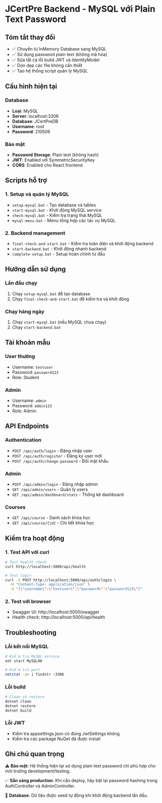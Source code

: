 # JCertPre Backend - MySQL với Plain Text Password

## Tóm tắt thay đổi
- ✅ Chuyển từ InMemory Database sang MySQL
- ✅ Sử dụng password plain text (không mã hóa)
- ✅ Sửa tất cả lỗi build JWT và IdentityModel
- ✅ Dọn dẹp các file không cần thiết
- ✅ Tạo hệ thống script quản lý MySQL

## Cấu hình hiện tại

### Database
- **Loại**: MySQL
- **Server**: localhost:3306
- **Database**: JCertPreDB
- **Username**: root
- **Password**: 210506

### Bảo mật
- **Password Storage**: Plain text (không hash)
- **JWT**: Enabled với SymmetricSecurityKey
- **CORS**: Enabled cho React frontend

## Scripts hỗ trợ

### 1. Setup và quản lý MySQL
- `setup-mysql.bat` - Tạo database và tables
- `start-mysql.bat` - Khởi động MySQL service
- `check-mysql.bat` - Kiểm tra trạng thái MySQL
- `mysql-menu.bat` - Menu tổng hợp các tác vụ MySQL

### 2. Backend management
- `final-check-and-start.bat` - Kiểm tra toàn diện và khởi động backend
- `start-backend.bat` - Khởi động nhanh backend
- `complete-setup.bat` - Setup hoàn chỉnh từ đầu

## Hướng dẫn sử dụng

### Lần đầu chạy
1. Chạy `setup-mysql.bat` để tạo database
2. Chạy `final-check-and-start.bat` để kiểm tra và khởi động

### Chạy hàng ngày
1. Chạy `start-mysql.bat` (nếu MySQL chưa chạy)
2. Chạy `start-backend.bat`

## Tài khoản mẫu

### User thường
- Username: `testuser`
- Password: `password123`
- Role: Student

### Admin
- Username: `admin`
- Password: `admin123`
- Role: Admin

## API Endpoints

### Authentication
- `POST /api/auth/login` - Đăng nhập user
- `POST /api/auth/register` - Đăng ký user mới
- `POST /api/auth/change-password` - Đổi mật khẩu

### Admin
- `POST /api/admin/login` - Đăng nhập admin
- `GET /api/admin/users` - Quản lý users
- `GET /api/admin/dashboard/stats` - Thống kê dashboard

### Courses
- `GET /api/course` - Danh sách khóa học
- `GET /api/course/{id}` - Chi tiết khóa học

## Kiểm tra hoạt động

### 1. Test API với curl
```bash
# Test health check
curl http://localhost:5000/api/health

# Test login
curl -X POST http://localhost:5000/api/auth/login \
  -H "Content-Type: application/json" \
  -d "{\"username\":\"testuser\",\"password\":\"password123\"}"
```

### 2. Test với browser
- Swagger UI: http://localhost:5000/swagger
- Health check: http://localhost:5000/api/health

## Troubleshooting

### Lỗi kết nối MySQL
```bash
# Kiểm tra MySQL service
net start MySQL80

# Kiểm tra port
netstat -an | findstr :3306
```

### Lỗi build
```bash
# Clean và restore
dotnet clean
dotnet restore
dotnet build
```

### Lỗi JWT
- Kiểm tra appsettings.json có đúng JwtSettings không
- Kiểm tra các package NuGet đã được install

## Ghi chú quan trọng

⚠️ **Bảo mật**: Hệ thống hiện tại sử dụng plain text password chỉ phù hợp cho môi trường development/testing.

✅ **Sẵn sàng production**: Khi cần deploy, hãy bật lại password hashing trong AuthController và AdminController.

📝 **Database**: Dữ liệu được seed tự động khi khởi động backend lần đầu.
